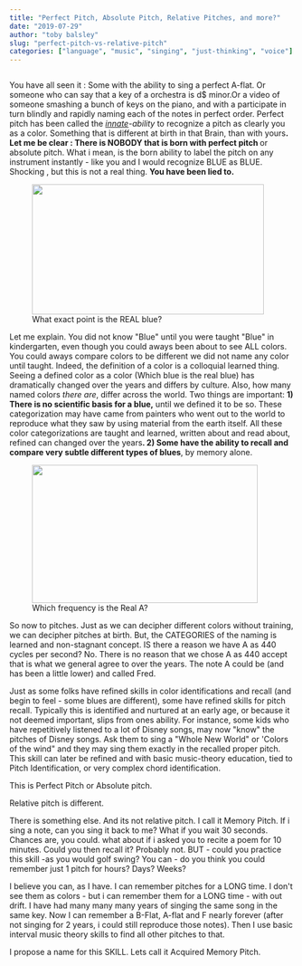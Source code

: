 ```yaml
---
title: "Perfect Pitch, Absolute Pitch, Relative Pitches, and more?"
date: "2019-07-29"
author: "toby balsley" 
slug: "perfect-pitch-vs-relative-pitch"
categories: ["language", "music", "singing", "just-thinking", "voice"]
---
```


<!-- wp:image {"id":151} -->
<figure class="wp-block-image"><img src="https://ybotman.com/wp-content/uploads/2019/03/image-54.png" alt="" class="wp-image-151"/></figure>
<!-- /wp:image -->

<!-- wp:paragraph -->
<p>You have all seen it : Some with the ability to sing a perfect A-flat. Or someone who can say that a key of a orchestra is d$ minor.Or a video of someone smashing a bunch of keys on the piano, and with a participate in turn blindly and rapidly naming each of the notes in perfect order.  Perfect pitch has been called the<em> <a href="https://www.thefreedictionary.com/innate">innate</a>-ability </em>to recognize a pitch as clearly you as a color. Something that is different at birth in that Brain, than with yours<strong>.  Let me be clear : There is NOBODY that is born with perfect pitch </strong>or absolute pitch. What i mean, is the born ability to label the pitch on any instrument instantly - like you and I would recognize BLUE as BLUE. Shocking , but this is not a real thing. <strong>You have been lied to.</strong></p>
<!-- /wp:paragraph -->

<!-- wp:image {"id":509,"align":"right", "width":410,"height":230} -->
<div class="wp-block-image"><figure class="alignright is-resized"><img src="https://ybotman.com/wp-content/uploads/image-8.png" alt="" class="wp-image-509" width="410" height="230"/><figcaption>What exact point is the REAL blue?</figcaption></figure></div>
<!-- /wp:image -->

<!-- wp:paragraph -->
<p>Let me explain.  You did not know "Blue" until you were taught "Blue" in kindergarten, even though you could aways been about to see ALL colors. You could aways compare colors to be different we did not name any color until taught. Indeed, the definition of a color is a colloquial learned thing.  Seeing a defined color as a color (Which blue is the real blue) has dramatically changed over the years and differs by culture.  Also, how many named colors <em>there are</em>,  differ across the world.   Two things are important: <strong>1) There is no scientific basis for a blue,</strong> until we defined it to be so. These categorization may have came from painters who went out to the world to reproduce what they saw by using material from the earth itself. All these color categorizations are taught and learned, written about and read about, refined can changed over the years<strong>. 2) Some have the ability to recall and compare very subtle different types of blues</strong>, by memory alone. </p>
<!-- /wp:paragraph -->

<!-- wp:image {"id":513,"align":"left", "width":399,"height":244} -->
<div class="wp-block-image"><figure class="alignleft is-resized"><img src="https://ybotman.com/wp-content/uploads/image-9.png" alt="" class="wp-image-513" width="399" height="244"/><figcaption>Which frequency is the Real A?</figcaption></figure></div>
<!-- /wp:image -->

<!-- wp:paragraph -->
<p>So now to pitches.  Just as we can decipher different colors without training, we can decipher pitches at birth. But, the CATEGORIES of the naming is learned and non-stagnant concept.  IS there a reason we have A as 440 cycles per second? No. There is no reason that we chose A as 440 accept that is what we general agree to over the years. The note A could be (and has been a little lower) and called Fred. </p>
<!-- /wp:paragraph -->

<!-- wp:paragraph -->
<p>Just as some folks have refined skills in color identifications and recall (and begin to feel - some blues are different), some have refined skills for pitch recall. Typically this is identified and nurtured at an early age, or because it not deemed important, slips from ones ability.   For instance, some kids who have repetitively listened to a lot of Disney songs, may now "know" the pitches of Disney songs.  Ask them to sing a "Whole New World" or  'Colors of the wind" and they may sing them exactly in the recalled proper pitch. This skill can later be refined and with basic music-theory education, tied to Pitch Identification, or very complex chord identification.  </p>
<!-- /wp:paragraph -->

<!-- wp:paragraph -->
<p>This is Perfect Pitch or Absolute pitch.</p>
<!-- /wp:paragraph -->

<!-- wp:paragraph -->
<p>Relative pitch is different.  </p>
<!-- /wp:paragraph -->

<!-- wp:paragraph -->
<p>There is something else.  And its not relative pitch. I call it Memory Pitch. If i sing a note, can you sing it back to me?  What if you wait 30 seconds. Chances are, you could. what about if i asked you to recite a poem for 10 minutes. Could you then recall it? Probably not.  BUT - could you practice this skill -as you would golf swing? You can - do you think you could remember just 1 pitch for hours? Days? Weeks?  </p>
<!-- /wp:paragraph -->

<!-- wp:paragraph -->
<p>I believe you can, as I have.  I can remember pitches for a LONG time. I don't see them as colors - but i can remember them for a LONG time - with out drift.  I have had many many many years of singing the same song in the same key.  Now I can remember a B-Flat, A-flat and F nearly forever (after not singing for 2 years, i could still reproduce those notes).  Then I use basic interval music theory skills to find all other pitches to that.  </p>
<!-- /wp:paragraph -->

<!-- wp:paragraph -->
<p>I propose a name for this SKILL. Lets call it Acquired Memory Pitch. </p>
<!-- /wp:paragraph -->
